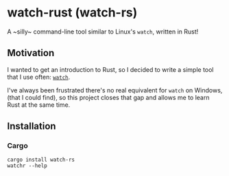 # watch-rust (watch-rs)

A ~silly~ command-line tool similar to Linux's `watch`, written in Rust!

## Motivation

I wanted to get an introduction to Rust, so I decided to write a simple tool that I use often: [`watch`](https://www.unix.com/man-page/Linux/1/watch/).

I've always been frustrated there's no real equivalent for `watch` on Windows, (that I could find), so this project closes that gap and allows me to learn Rust at the same time.

## Installation

### Cargo
```shell
cargo install watch-rs
watchr --help
```
